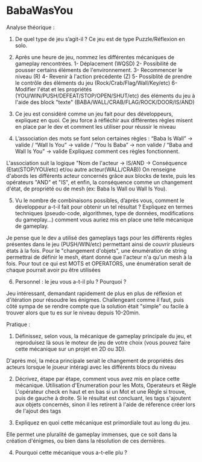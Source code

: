 # BabaWasYou
 
Analyse théorique :

1. De quel type de jeu s’agit-il ?
Ce jeu est de type Puzzle/Réflexion en solo.

2. Après une heure de jeu, nommez les différentes mécaniques de gameplay
rencontrées.
   1- Déplacement (WQSD)
   2- Possibilité de pousser certains éléments de l'environnement.
   3- Recommencer le niveau (R)
   4- Revenir à l'action précédente (Z)
   5- Possiblité de prendre le contrôle des éléments du jeu (Rock/Crab/Flag/Wall/Key/etc)
   6- Modifier l'état et les propriétés (YOU/WIN/PUSH/DEFEAT/STOP/OPEN/SHUT/etc) des éléments du jeu à l'aide des block "texte" (BABA/WALL/CRAB/FLAG/ROCK/DOOR/IS/AND)

3. Ce jeu est considéré comme un jeu fait pour des développeurs, expliquez en quoi.
Ce jeu force à réfléchir aux différentes règles misent en place par le dev et comment les utiliser pour réussir le niveau

4. L’association des mots se font selon certaines règles :
“Baba Is Wall” -> valide /
“Wall Is You” -> valide /
“You Is Baba” -> non valide /
“Baba and Wall Is You” -> valide
Expliquez comment ces règles fonctionnent.

L'association suit la logique "Nom de l'acteur -> IS/AND -> Conséquence (Etat(STOP/YOU/etc) et/ou autre acteur(WALL/CRAB))
On renseigne d'abords les différents acteur concernés grâce aux blocks de texte, puis les opérateurs "AND" et "IS", et enfin, la conséquence comme un changement d'état, de propriété ou de mesh (ex: Baba Is Wall ou Wall Is You).


5. Vu le nombre de combinaisons possibles, d’après vous, comment le développeur
a-t-il fait pour obtenir un tel résultat ? Expliquez en termes techniques (pseudo-code,
algorithmes, type de données, modifications du gameplay…) comment vous auriez
mis en place une telle mécanique de gameplay.

Je pense que le dev a utilisé des gameplays tags pour les différents règles présentes dans le jeu (PUSH/WIN/etc) permettant ainsi de couvrir plusieurs états à la fois.
Pour le "changement d'objets", une énumération de string permettrai de définir le mesh, étant donné que l'acteur n'a qu'un mesh à la fois.
Pour tout ce qui est MOTS et OPERATORS, une énumération serait de chaque pourrait avoir pu être utilisées

6. Personnel : le jeu vous a-t-il plu ? Pourquoi ?

Jeu intéressant, demandant rapidement de plus en plus de réflexion et d'itération pour résoudre les énigmes. 
Challengeant comme il faut, puis côté sympa de se rendre compte que la solution était "simple" ou facile à trouver alors que tu es sur le niveau depuis 10-20min. 



Pratique :
1. Définissez, selon vous, la mécanique de gameplay principale du jeu, et reproduisez
là sous le moteur de jeu de votre choix (vous pouvez faire cette mécanique sur un
projet en 2D ou 3D).

D'après moi, la méca principale serait le changement de propriétés des acteurs lorsque le joueur intéragi avec les différents blocs du niveau

2. Décrivez, étape par étape, comment vous avez mis en place cette mécanique.
Utilisation d'Enumeration pour les Mots, Operateurs et Règle
L'opérateur check en haut et en bas si un Mot et une Règle si trouve, puis de gauche à droite. Si le résultat est concluant, les tags s'ajoutent aux objets concernés, sinon il les retirent à l'aide de réference créer lors de l'ajout des tags

3. Expliquez en quoi cette mécanique est primordiale tout au long du jeu.

Elle permet une pluralité de gameplay immenses, que ce soit dans la création d'énigmes, ou bien dans la résolution de ces dernières.

4. Pourquoi cette mécanique vous a-t-elle plu ?
